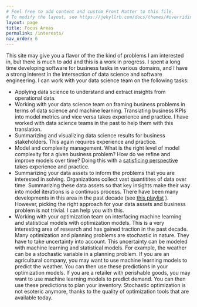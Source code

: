 ```yaml
---
# Feel free to add content and custom Front Matter to this file.
# To modify the layout, see https://jekyllrb.com/docs/themes/#overriding-theme-defaults
layout: page
title: Focus Areas
permalink: /interests/
nav_order: 6
---
```

This site may give you a flavor of the the kind of problems I am interested in, but there is much to add and this is a work in progress. I spent a long time developing software for business tasks in various domains, and I have a strong interest in the intersection of data science and software engineering. I can work with your data science team on the following tasks:
* Applying data science to understand and extract insights from operational data.
* Working with your data science team on framing business problems in terms of data science and machine learning. Translating business KPIs into model metrics and vice versa takes experience and practice. I have worked with data science teams in the past to help them with this translation.
* Summarizing and visualizing data science results for business stakeholders. This again requires experience and practice.
* Model and complexity management. What is the right level of model complexity for a given business problem? How do we refine and improve models over time? Doing this with a [satisficing perspective](https://en.wikipedia.org/wiki/Satisficing) takes experience and practice. 
* Summarizing your data assets to inform the problems that you are interested in solving. Organizations collect vast quantitites of data over time. Summarizing these data assets so that key insights make their way into model iterations is a continuos process. There have been many developments in this area in the past decade  (see [this playlist](https://www.youtube.com/watch?v=byJ2zujIPh8&list=PLgKuh-lKre13d6vkwc3NrEh2YguAe-XLV) ). However, picking the right approach for your data assets and business problem is not trivial. I can help you with this.
* Working with your optimization team on interfacing machine learning and statistical models with optimization models. This is a very interesting area of research and has gained traction in the past decade. Many optimization and planning problems are stochastic in nature. They have to take uncertainty into account. This uncertainty can be modeled with machine learning and statistical models. For example, the weather can be a stochastic variable in a planning problem. If you are an agricultural company, you may want to use machine learning models to predict the weather. You can then use these predictions in your optimization models. If you are a retailer with perishable goods, you may want to use machine learning models to predict demand. You can then use these predictions to plan your inventory. Stochastic optimization is not esoteric anymore, thanks to the quality of optimization tools that are available today.



